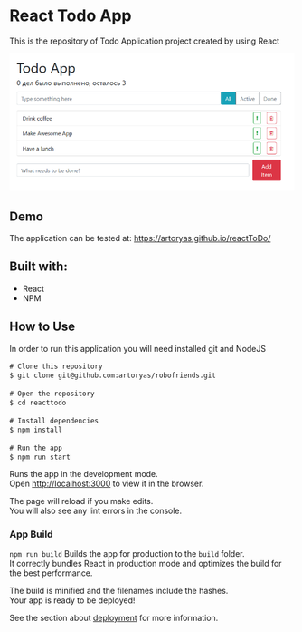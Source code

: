 # React Todo App

This is the repository of Todo Application project created by using React

![Home Page](assets/page.PNG)

## Demo
The application can be tested at: https://artoryas.github.io/reactToDo/

## Built with:

* React
* NPM

## How to Use
In order to run this application you will need installed git and NodeJS

```
# Clone this repository
$ git clone git@github.com:artoryas/robofriends.git

# Open the repository
$ cd reacttodo

# Install dependencies
$ npm install

# Run the app
$ npm run start
```


Runs the app in the development mode.<br />
Open [http://localhost:3000](http://localhost:3000) to view it in the browser.

The page will reload if you make edits.<br />
You will also see any lint errors in the console.


### App Build
`npm run build`
Builds the app for production to the `build` folder.<br />
It correctly bundles React in production mode and optimizes the build for the best performance.

The build is minified and the filenames include the hashes.<br />
Your app is ready to be deployed!

See the section about [deployment](https://facebook.github.io/create-react-app/docs/deployment) for more information.